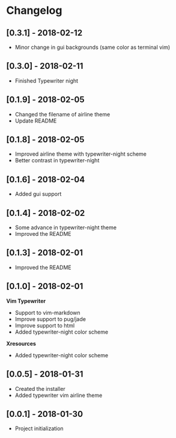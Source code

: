 # Changelog

## [0.3.1] - 2018-02-12
  - Minor change in gui backgrounds (same color as terminal vim)

## [0.3.0] - 2018-02-11
  - Finished Typewriter night

## [0.1.9] - 2018-02-05
  - Changed the filename of airline theme
  - Update README

## [0.1.8] - 2018-02-05
  - Improved airline theme with typewriter-night scheme
  - Better contrast in typewriter-night

## [0.1.6] - 2018-02-04
  - Added gui support

## [0.1.4] - 2018-02-02
  - Some advance in typewriter-night theme
  - Improved the README

## [0.1.3] - 2018-02-01
  - Improved the README

## [0.1.0] - 2018-02-01

  **Vim Typewriter**
  - Support to vim-markdown
  - Improve support to pug/jade
  - Improve support to html
  - Added typewriter-night color scheme

  **Xresources**
  - Added typewriter-night color scheme


## [0.0.5] - 2018-01-31
  - Created the installer
  - Added typewriter vim airline theme

## [0.0.1] - 2018-01-30
  - Project initialization

